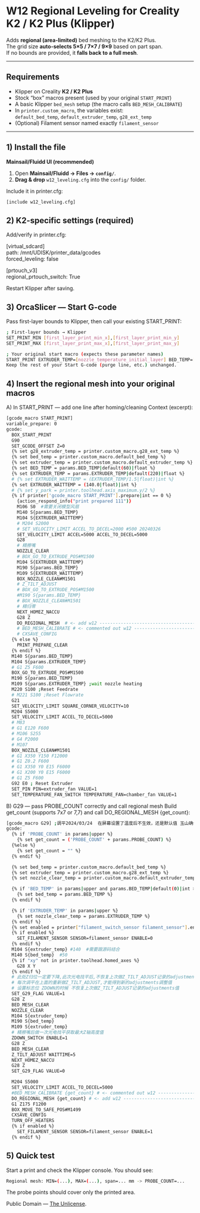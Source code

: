 # W12 Regional Leveling for Creality K2 / K2 Plus (Klipper)

Adds **regional (area-limited)** bed meshing to the K2/K2 Plus.  
The grid size **auto-selects 5×5 / 7×7 / 9×9** based on part span.  
If no bounds are provided, it **falls back to a full mesh**.

---

## Requirements

- Klipper on Creality **K2 / K2 Plus**
- Stock “box” macros present (used by your original `START_PRINT`)
- A basic Klipper `bed_mesh` setup (the macro calls `BED_MESH_CALIBRATE`)
- In `printer.custom_macro`, the variables exist:  
  `default_bed_temp`, `default_extruder_temp`, `g28_ext_temp`
- (Optional) Filament sensor named exactly `filament_sensor`

---

## 1) Install the file

**Mainsail/Fluidd UI (recommended)**

1. Open **Mainsail/Fluidd → Files → `config/`**.
2. **Drag & drop** `w12_leveling.cfg` into the `config/` folder.

Include it in printer.cfg:

```bash
[include w12_leveling.cfg]
```

## 2) K2-specific settings (required)

Add/verify in printer.cfg:

[virtual_sdcard]  
path: /mnt/UDISK/printer_data/gcodes  
forced_leveling: false

[prtouch_v3]  
regional_prtouch_switch: True

Restart Klipper after saving.

## 3) OrcaSlicer — Start G-code

Pass first-layer bounds to Klipper, then call your existing START_PRINT:

```bash
; First-layer bounds → Klipper
SET_PRINT_MIN [first_layer_print_min_x],[first_layer_print_min_y]
SET_PRINT_MAX [first_layer_print_max_x],[first_layer_print_max_y]

; Your original start macro (expects these parameter names)
START_PRINT EXTRUDER_TEMP=[nozzle_temperature_initial_layer] BED_TEMP=[bed_temperature_initial_layer_single]
Keep the rest of your Start G-code (purge line, etc.) unchanged.
```

## 4) Insert the regional mesh into your original macros

A) In START_PRINT — add one line after homing/cleaning
Context (excerpt):

```bash
[gcode_macro START_PRINT]
variable_prepare: 0
gcode:
  BOX_START_PRINT
  G90
  SET_GCODE_OFFSET Z=0
  {% set g28_extruder_temp = printer.custom_macro.g28_ext_temp %}
  {% set bed_temp = printer.custom_macro.default_bed_temp %}
  {% set extruder_temp = printer.custom_macro.default_extruder_temp %}
  {% set BED_TEMP = params.BED_TEMP|default(60)|float %}
  {% set EXTRUDER_TEMP = params.EXTRUDER_TEMP|default(220)|float %}
  # {% set EXTRUDER_WAITTEMP = (EXTRUDER_TEMP/1.5|float)|int %}
  {% set EXTRUDER_WAITTEMP = (140.0|float)|int %}
  # {% set y_park = printer.toolhead.axis_maximum.y/2 %}
  {% if printer['gcode_macro START_PRINT'].prepare|int == 0 %}
    {action_respond_info("print prepared 111")}
    M106 S0  #需要关闭模型风扇
    M140 S{params.BED_TEMP}
    M104 S{EXTRUDER_WAITTEMP}
    # M204 S2000
    # SET_VELOCITY_LIMIT ACCEL_TO_DECEL=2000 #500 20240326
    SET_VELOCITY_LIMIT ACCEL=5000 ACCEL_TO_DECEL=5000
    G28
    # 精擦嘴
    NOZZLE_CLEAR
    # BOX_GO_TO_EXTRUDE_POS#M1500
    M104 S{EXTRUDER_WAITTEMP}
    M190 S{params.BED_TEMP}
    M109 S{EXTRUDER_WAITTEMP}
    BOX_NOZZLE_CLEAN#M1501
    # Z_TILT_ADJUST
    # BOX_GO_TO_EXTRUDE_POS#M1500
    #M190 S{params.BED_TEMP}
    # BOX_NOZZLE_CLEAN#M1501
    # 精归零
    NEXT_HOMEZ_NACCU
    G28 Z
    DO_REGIONAL_MESH  # <- add w12 ------------------------------------------------ w12
    # BED_MESH_CALIBRATE # <- commented out w12 ----------------------------------- w12
    # CXSAVE_CONFIG
  {% else %}
    PRINT_PREPARE_CLEAR
  {% endif %}
  M140 S{params.BED_TEMP}
  M104 S{params.EXTRUDER_TEMP}
  # G1 Z5 F600
  BOX_GO_TO_EXTRUDE_POS#M1500
  M190 S{params.BED_TEMP}
  M109 S{params.EXTRUDER_TEMP} ;wait nozzle heating
  M220 S100 ;Reset Feedrate
  # M221 S100 ;Reset Flowrate
  G21
  SET_VELOCITY_LIMIT SQUARE_CORNER_VELOCITY=10
  M204 S5000
  SET_VELOCITY_LIMIT ACCEL_TO_DECEL=5000
  # M83
  # G1 E120 F600
  # M106 S255
  # G4 P2000
  # M107
  BOX_NOZZLE_CLEAN#M1501
  # G1 X350 Y150 F12000
  # G1 Z0.2 F600
  # G1 X350 Y0 E15 F6000
  # G1 X200 Y0 E15 F6000
  # G1 Z5 F600
  G92 E0 ; Reset Extruder
  SET_PIN PIN=extruder_fan VALUE=1
  SET_TEMPERATURE_FAN_SWITCH TEMPERATURE_FAN=chamber_fan VALUE=1

```

B) G29 — pass PROBE_COUNT correctly and call regional mesh
Build get_count (supports 7x7 or 7,7) and call DO_REGIONAL_MESH {get_count}:

```bash
[gcode_macro G29] ;调平2024/03/24  在屏幕设置了温度后不生效，还是默认值 玉山确认
gcode:
  {% if 'PROBE_COUNT' in params|upper %}
    {% set get_count = ('PROBE_COUNT' + params.PROBE_COUNT) %}
  {%else %}
    {% set get_count = "" %}
  {% endif %}

  {% set bed_temp = printer.custom_macro.default_bed_temp %}
  {% set extruder_temp = printer.custom_macro.g28_ext_temp %}
  {% set nozzle_clear_temp = printer.custom_macro.default_extruder_temp %}

  {% if 'BED_TEMP' in params|upper and params.BED_TEMP|default(0)|int >= printer.custom_macro.default_bed_temp %}
    {% set bed_temp = params.BED_TEMP %}
  {% endif %}

  {% if 'EXTRUDER_TEMP' in params|upper %}
    {% set nozzle_clear_temp = params.EXTRUDER_TEMP %}
  {% endif %}
  {% set enabled = printer["filament_switch_sensor filament_sensor"].enabled %}
  {% if enabled %}
    SET_FILAMENT_SENSOR SENSOR=filament_sensor ENABLE=0
  {% endif %}
  M104 S{extruder_temp} #140  #需要跟源码结合
  M140 S{bed_temp}  #50
  {% if "xy" not in printer.toolhead.homed_axes %}
    G28 X Y
  {% endif %}
  # 此处Z归位一定要下降,此次光电找平后,不恢复上次做Z_TILT_ADJUST记录的adjustments值
  # 每次调平在上面的重新做Z_TILT_ADJUST,才能得到新的adjustments调整值
  # 设置标志位 ZDOWN的时候 不恢复上次做Z_TILT_ADJUST记录的adjustments值
  SET_G29_FLAG VALUE=1
  G28 Z
  BED_MESH_CLEAR
  NOZZLE_CLEAR
  M104 S{extruder_temp}
  M190 S{bed_temp}
  M109 S{extruder_temp}
  # 精擦嘴后做一次光电找平获取最大Z轴高度值
  ZDOWN_SWITCH ENABLE=1
  G28 Z
  BED_MESH_CLEAR
  Z_TILT_ADJUST WAITTIME=5
  NEXT_HOMEZ_NACCU
  G28 Z
  SET_G29_FLAG VALUE=0

  M204 S5000
  SET_VELOCITY_LIMIT ACCEL_TO_DECEL=5000
  #BED_MESH_CALIBRATE {get_count} # <- commented out w12 --------------------------------------------- w12
  DO_REGIONAL_MESH {get_count} # <- add w12 ---------------------------------------------------------- w12
  G1 Z175 F1200
  BOX_MOVE_TO_SAFE_POS#M1499
  CXSAVE_CONFIG
  TURN_OFF_HEATERS
  {% if enabled %}
    SET_FILAMENT_SENSOR SENSOR=filament_sensor ENABLE=1
  {% endif %}
```

## 5) Quick test

Start a print and check the Klipper console. You should see:

```bash
Regional mesh: MIN=(...), MAX=(...), span=... mm -> PROBE_COUNT=...
```

The probe points should cover only the printed area.

Public Domain — [The Unlicense](https://unlicense.org).
